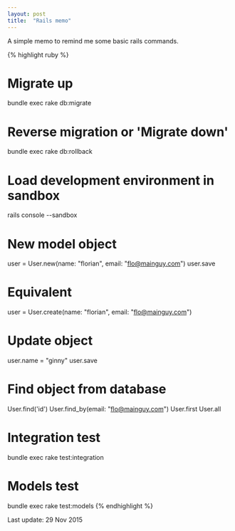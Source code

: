 ```yaml
---
layout: post
title:  "Rails memo"
---
```

A simple memo to remind me some basic rails commands.

{% highlight ruby %}
# Migrate up
bundle exec rake db:migrate
# Reverse migration or 'Migrate down'
bundle exec rake db:rollback

# Load development environment in sandbox
rails console --sandbox

# New model object
user = User.new(name: "florian", email: "flo@mainguy.com")
user.save
# Equivalent
user = User.create(name: "florian", email: "flo@mainguy.com")

# Update object
user.name = "ginny"
user.save

# Find object from database
User.find('id')
User.find_by(email: "flo@mainguy.com")
User.first
User.all

# Integration test
bundle exec rake test:integration
# Models test
bundle exec rake test:models
{% endhighlight %}

Last update: 29 Nov 2015 